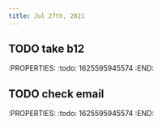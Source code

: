```yaml
---
title: Jul 27th, 2021
---
```


## TODO take b12
:PROPERTIES:
:todo: 1625595945574
:END:
## TODO check email
:PROPERTIES:
:todo: 1625595945574
:END:
